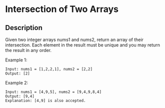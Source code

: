 # Intersection of Two Arrays

## Description

Given two integer arrays nums1 and nums2, return an array of their intersection. Each element in the result must be unique and you may return the result in any order.
 
Example 1:

```
Input: nums1 = [1,2,2,1], nums2 = [2,2]
Output: [2]
```
Example 2:

```
Input: nums1 = [4,9,5], nums2 = [9,4,9,8,4]
Output: [9,4]
Explanation: [4,9] is also accepted.
```
